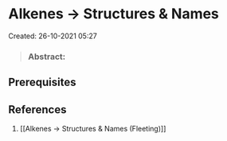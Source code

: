 # Alkenes -> Structures & Names
Created: 26-10-2021 05:27

> ### **Abstract:**

## Prerequisites

## References
1. [[Alkenes -> Structures & Names (Fleeting)]]